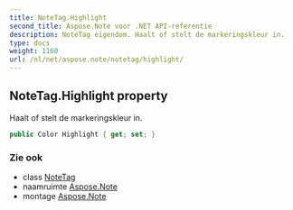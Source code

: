 ```yaml
---
title: NoteTag.Highlight
second_title: Aspose.Note voor .NET API-referentie
description: NoteTag eigendom. Haalt of stelt de markeringskleur in.
type: docs
weight: 1160
url: /nl/net/aspose.note/notetag/highlight/
---
```

## NoteTag.Highlight property

Haalt of stelt de markeringskleur in.

```csharp
public Color Highlight { get; set; }
```

### Zie ook

* class [NoteTag](../)
* naamruimte [Aspose.Note](../../notetag/)
* montage [Aspose.Note](../../../)


